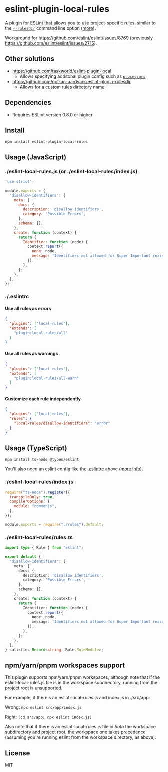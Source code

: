 # eslint-plugin-local-rules

A plugin for ESLint that allows you to use project-specific rules, similar to the [`--rulesdir`](http://eslint.org/docs/user-guide/command-line-interface#--rulesdir) command line option ([more](http://eslint.org/docs/developer-guide/working-with-rules#runtime-rules)).

Workaround for https://github.com/eslint/eslint/issues/8769 (previously https://github.com/eslint/eslint/issues/2715).

## Other solutions

- https://github.com/taskworld/eslint-plugin-local
  - Allows specifying additonal plugin config such as 
    [`processors`](https://eslint.org/docs/developer-guide/working-with-plugins#processors-in-plugins)
- https://github.com/not-an-aardvark/eslint-plugin-rulesdir
  - Allows for a custom rules directory name

## Dependencies

- Requires ESLint version 0.8.0 or higher

## Install

```
npm install eslint-plugin-local-rules
```

<h2 id="usage">Usage (JavaScript)</h3>

### ./eslint-local-rules.js (or ./eslint-local-rules/index.js)

```javascript
'use strict';

module.exports = {
  'disallow-identifiers': {
    meta: {
      docs: {
        description: 'disallow identifiers',
        category: 'Possible Errors',
      },
      schema: [],
    },
    create: function (context) {
      return {
        Identifier: function (node) {
          context.report({
            node: node,
            message: 'Identifiers not allowed for Super Important reasons.',
          });
        },
      };
    },
  },
};
```

### ./.eslintrc

#### Use all rules as errors

```json
{
  "plugins": ["local-rules"],
  "extends": [
    "plugin:local-rules/all"
  ]
}
```

#### Use all rules as warnings

```json
{
  "plugins": ["local-rules"],
  "extends": [
    "plugin:local-rules/all-warn"
  ]
}
```

#### Customize each rule independently

```json
{
  "plugins": ["local-rules"],
  "rules": {
    "local-rules/disallow-identifiers": "error"
  }
}
```

## Usage (TypeScript)

```
npm install ts-node @types/eslint
```

You'll also need an eslint config like the [.eslintrc](#eslintrc) above ([more info](https://eslint.org/docs/latest/use/configure/configuration-files)).

### ./eslint-local-rules/index.js

```javascript
require("ts-node").register({
  transpileOnly: true,
  compilerOptions: {
    module: "commonjs",
  },
});

module.exports = require("./rules").default;
```

### ./eslint-local-rules/rules.ts

```typescript
import type { Rule } from "eslint";

export default {
  "disallow-identifiers": {
    meta: {
      docs: {
        description: 'disallow identifiers',
        category: 'Possible Errors',
      },
      schema: [],
    },
    create: function (context) {
      return {
        Identifier: function (node) {
          context.report({
            node: node,
            message: 'Identifiers not allowed for Super Important reasons.',
          });
        },
      };
    },
  },
} satisfies Record<string, Rule.RuleModule>;
```

## npm/yarn/pnpm workspaces support

This plugin supports npm/yarn/pnpm workspaces, although note that if the eslint-local-rules.js file is in the workspace subdirectory, running from the project root is unsupported.

For example, if there's an eslint-local-rules.js and index.js in ./src/app:

Wrong: `npx eslint src/app/index.js`

Right: `(cd src/app; npx eslint index.js)`

Also note that if there is an eslint-local-rules.js file in *both* the workspace subdirectory and project root, the workspace one takes precedence (assuming you're running eslint from the workspace directory, as above).

## License

MIT
